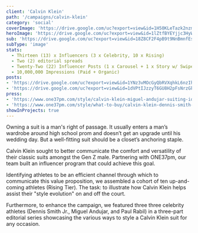 ```yaml
---
client: 'Calvin Klein'
path: '/campaigns/calvin-klein'
category: 'social'
coverImage: 'https://drive.google.com/uc?export=view&id=1H50KLeTazk2nzmGU0jOmKSAPlMnqjG1y'
heroImage: 'https://drive.google.com/uc?export=view&id=1lZtfBYEYjjc3HyWiBJf5k20W0xoaYGa7'
sub: 'https://drive.google.com/uc?export=view&id=18Z8CF2F4pB9t9NnBmnfEshx4DPAI27MX'
subType: 'image'
stats:
  - Thirteen (13) x Influencers (3 x Celebrity, 10 x Rising)
  - Two (2) editorial spreads
  - Twenty-Two (22) Influencer Posts (1 x Carousel + 1 x Story w/ Swipe Up)
  - 10,000,000 Impressions (Paid + Organic)
posts:
- 'https://drive.google.com/uc?export=view&id=1YNz3vMOcGyQbRVXqhkL6nzIhulshFt7_'
- 'https://drive.google.com/uc?export=view&id=1dVPtIJzzyT6GU8H2pFsNrzGkWny1_7JF'
press:
- 'https://www.one37pm.com/style/calvin-klein-miguel-andujar-suiting-ideas'
- 'https://www.one37pm.com/style/what-to-buy/calvin-klein-dennis-smith-jr-suits'
showInProjects: true
---
```

  
Owning a suit is a man's right of passage. It usually enters a man’s wardrobe around high school prom and doesn’t get an upgrade until his wedding day. But a well-fitting suit should be a closet’s anchoring staple.

Calvin Klein sought to better communicate the comfort and versatility of their classic suits amongst the Gen Z male. Partnering with ONE37pm, our team built an influencer program that could achieve this goal.

Identifying athletes to be an efficient channel through which to communicate this value proposition, we assembled a cohort of ten up-and-coming athletes (Rising Tier). The task: to illustrate how Calvin Klein helps assist their "style evolution" on and off the court.

Furthermore, to enhance the campaign, we featured three three celebrity athletes (Dennis Smith Jr., Miguel Andujar, and Paul Rabil) in a three-part editorial series showcasing the various ways to style a Calvin Klein suit for any occasion.